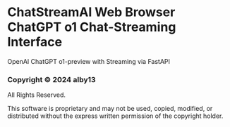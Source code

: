 # ChatStreamAI Web Browser ChatGPT o1 Chat-Streaming Interface
OpenAI ChatGPT o1-preview with Streaming via FastAPI




### Copyright &copy; 2024 alby13

All Rights Reserved.

This software is proprietary and may not be used, copied, modified, or distributed without the express written permission of the copyright holder.
